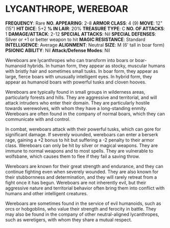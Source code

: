 # LYCANTHROPE, WEREBOAR

**FREQUENCY**: Rare
**NO. APPEARING**: 2-8
**ARMOR CLASS**: 4 (9)
**MOVE**: 12" (15")
**HIT DICE**: 5+2
**% IN LAIR**: 20%
**TREASURE TYPE**: C
**NO. OF ATTACKS**: 1
**DAMAGE/ATTACK**: 2-12
**SPECIAL ATTACKS**: Nil
**SPECIAL DEFENSES**: Silver or +1 or better weapon to hit
**MAGIC RESISTANCE**: Standard
**INTELLIGENCE**: Average
**ALIGNMENT**: Neutral
**SIZE**: M (6' tall in boar form)
**PSIONIC ABILITY**: Nil
**Attack/Defense Modes**: Nil

Wereboars are lycanthropes who can transform into boars or boar-humanoid hybrids. In human form, they appear as stocky, muscular humans with bristly hair and sometimes small tusks. In boar form, they appear as large, fierce boars with unusually intelligent eyes. In hybrid form, they appear as humanoid boars with powerful tusks and cloven hooves.

Wereboars are typically found in small groups in wilderness areas, particularly forests and hills. They are aggressive and territorial, and will attack intruders who enter their domain. They are particularly hostile towards werewolves, with whom they have a long-standing enmity. Wereboars are often found in the company of normal boars, which they can communicate with and control.

In combat, wereboars attack with their powerful tusks, which can gore for significant damage. If severely wounded, wereboars can enter a berserk rage, gaining a +2 bonus to hit but suffering a -2 penalty to their armor class. Wereboars can only be hit by silver or magical weapons. They are immune to normal weapons and to most spells. They are vulnerable to wolfsbane, which causes them to flee if they fail a saving throw.

Wereboars are known for their great strength and endurance, and they can continue fighting even when severely wounded. They are also known for their stubbornness and determination, and they will rarely retreat from a fight once it has begun. Wereboars are not inherently evil, but their aggressive nature and territorial behavior often bring them into conflict with humans and other intelligent creatures.

Wereboars are sometimes found in the service of evil humanoids, such as orcs or hobgoblins, who value their strength and ferocity in battle. They may also be found in the company of other neutral-aligned lycanthropes, such as weretigers, with whom they share a mutual respect.
